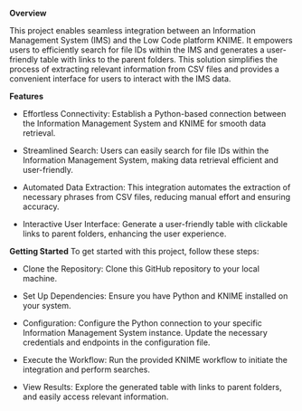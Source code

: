**Overview**

This project enables seamless integration between an Information Management System (IMS) and the Low Code platform KNIME. It empowers users to efficiently search for file IDs within the IMS and generates a user-friendly table with links to the parent folders. This solution simplifies the process of extracting relevant information from CSV files and provides a convenient interface for users to interact with the IMS data.

**Features**
- Effortless Connectivity: Establish a Python-based connection between the Information Management System and KNIME for smooth data retrieval.

- Streamlined Search: Users can easily search for file IDs within the Information Management System, making data retrieval efficient and user-friendly.

- Automated Data Extraction: This integration automates the extraction of necessary phrases from CSV files, reducing manual effort and ensuring accuracy.

- Interactive User Interface: Generate a user-friendly table with clickable links to parent folders, enhancing the user experience.

**Getting Started**
To get started with this project, follow these steps:

- Clone the Repository: Clone this GitHub repository to your local machine.

- Set Up Dependencies: Ensure you have Python and KNIME installed on your system.

- Configuration: Configure the Python connection to your specific Information Management System instance. Update the necessary credentials and endpoints in the configuration file.

- Execute the Workflow: Run the provided KNIME workflow to initiate the integration and perform searches.

- View Results: Explore the generated table with links to parent folders, and easily access relevant information.
